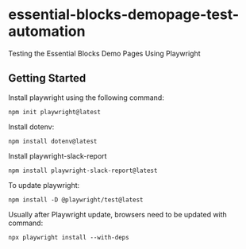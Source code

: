 # essential-blocks-demopage-test-automation
Testing the Essential Blocks Demo Pages Using Playwright

## Getting Started

Install playwright using the following command:

```
npm init playwright@latest
```

Install dotenv:

```
npm install dotenv@latest
```

Install playwright-slack-report

```
npm install playwright-slack-report@latest
```

To update playwright:

```
npm install -D @playwright/test@latest
```

Usually after Playwright update, browsers need to be updated with command:

```
npx playwright install --with-deps
```